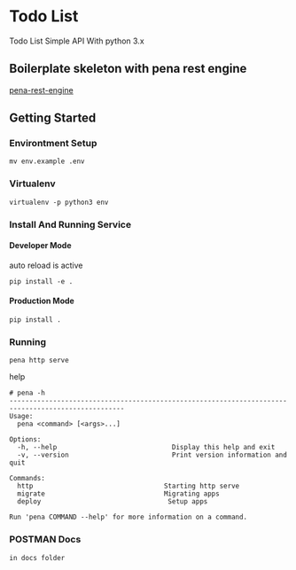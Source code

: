 # Todo List
Todo List Simple API With python 3.x

## Boilerplate skeleton with pena rest engine
[pena-rest-engine](https://github.com/penaagp-dev/pena-rest-engine)

## Getting Started
### Environtment Setup
```
mv env.example .env
```

### Virtualenv
```
virtualenv -p python3 env
```

### Install And Running Service
#### Developer Mode
auto reload is active
```
pip install -e .
```

#### Production Mode
```
pip install .
```

### Running
```
pena http serve
```

help
```
# pena -h
---------------------------------------------------------------------------------------------------
Usage:
  pena <command> [<args>...]

Options:
  -h, --help                             Display this help and exit
  -v, --version                          Print version information and quit

Commands:
  http                                 Starting http serve
  migrate                              Migrating apps
  deploy                                Setup apps

Run 'pena COMMAND --help' for more information on a command.
```

### POSTMAN Docs
```
in docs folder
```